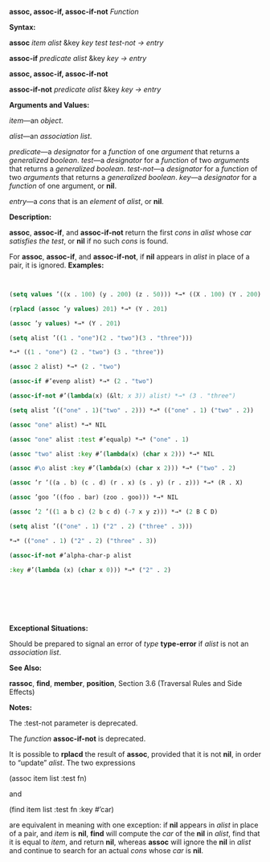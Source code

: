 **assoc, assoc-if, assoc-if-not** *Function* 



**Syntax:** 



**assoc** *item alist* &amp;key *key test test-not → entry* 



**assoc-if** *predicate alist* &amp;key *key → entry* 







 



 



**assoc, assoc-if, assoc-if-not** 



**assoc-if-not** *predicate alist* &amp;key *key → entry* 



**Arguments and Values:** 



*item*—an *object*. 



*alist*—an *association list*. 



*predicate*—a *designator* for a *function* of one *argument* that returns a *generalized boolean*. *test*—a *designator* for a *function* of two *arguments* that returns a *generalized boolean*. *test-not*—a *designator* for a *function* of two *arguments* that returns a *generalized boolean*. *key*—a *designator* for a *function* of one argument, or **nil**. 



*entry*—a *cons* that is an *element* of *alist*, or **nil**. 



**Description:** 



**assoc**, **assoc-if**, and **assoc-if-not** return the first *cons* in *alist* whose *car satisfies the test*, or **nil** if no such *cons* is found. 



For **assoc**, **assoc-if**, and **assoc-if-not**, if **nil** appears in *alist* in place of a pair, it is ignored. **Examples:**
```lisp
 

(setq values ’((x . 100) (y . 200) (z . 50))) *→* ((X . 100) (Y . 200) (Z . 50)) (assoc ’y values) *→* (Y . 200) 

(rplacd (assoc ’y values) 201) *→* (Y . 201) 

(assoc ’y values) *→* (Y . 201) 

(setq alist ’((1 . "one")(2 . "two")(3 . "three"))) 

*→* ((1 . "one") (2 . "two") (3 . "three")) 

(assoc 2 alist) *→* (2 . "two") 

(assoc-if #’evenp alist) *→* (2 . "two") 

(assoc-if-not #’(lambda(x) (&lt; x 3)) alist) *→* (3 . "three") 

(setq alist ’(("one" . 1)("two" . 2))) *→* (("one" . 1) ("two" . 2)) 

(assoc "one" alist) *→* NIL 

(assoc "one" alist :test #’equalp) *→* ("one" . 1) 

(assoc "two" alist :key #’(lambda(x) (char x 2))) *→* NIL 

(assoc #\o alist :key #’(lambda(x) (char x 2))) *→* ("two" . 2) 

(assoc ’r ’((a . b) (c . d) (r . x) (s . y) (r . z))) *→* (R . X) 

(assoc ’goo ’((foo . bar) (zoo . goo))) *→* NIL 

(assoc ’2 ’((1 a b c) (2 b c d) (-7 x y z))) *→* (2 B C D) 

(setq alist ’(("one" . 1) ("2" . 2) ("three" . 3))) 

*→* (("one" . 1) ("2" . 2) ("three" . 3)) 

(assoc-if-not #’alpha-char-p alist 

:key #’(lambda (x) (char x 0))) *→* ("2" . 2) 



 

 


```
**Exceptional Situations:** 



Should be prepared to signal an error of *type* **type-error** if *alist* is not an *association list*. 



**See Also:** 



**rassoc**, **find**, **member**, **position**, Section 3.6 (Traversal Rules and Side Effects) 



**Notes:** 



The :test-not parameter is deprecated. 



The *function* **assoc-if-not** is deprecated. 



It is possible to **rplacd** the result of **assoc**, provided that it is not **nil**, in order to “update” *alist*. The two expressions 



(assoc item list :test fn) 



and 



(find item list :test fn :key #’car) 



are equivalent in meaning with one exception: if **nil** appears in *alist* in place of a pair, and *item* is **nil**, **find** will compute the *car* of the **nil** in *alist*, find that it is equal to *item*, and return **nil**, whereas **assoc** will ignore the **nil** in *alist* and continue to search for an actual *cons* whose *car* is **nil**. 



